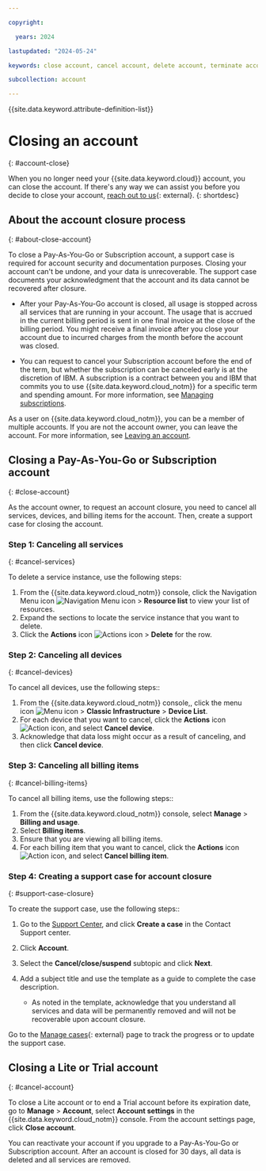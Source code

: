 ```yaml
---

copyright:

  years: 2024

lastupdated: "2024-05-24"

keywords: close account, cancel account, delete account, terminate account

subcollection: account

---
```


{{site.data.keyword.attribute-definition-list}}



# Closing an account
{: #account-close}

When you no longer need your {{site.data.keyword.cloud}} account, you can close the account. If there's any way we can assist you before you decide to close your account, [reach out to us](/unifiedsupport/supportcenter){: external}.
{: shortdesc}

## About the account closure process
{: #about-close-account}

To close a Pay-As-You-Go or Subscription account, a support case is required for account security and documentation purposes. Closing your account can't be undone, and your data is unrecoverable. The support case documents your acknowledgment that the account and its data cannot be recovered after closure.

* After your Pay-As-You-Go account is closed, all usage is stopped across all services that are running in your account. The usage that is accrued in the current billing period is sent in one final invoice at the close of the billing period. You might receive a final invoice after you close your account due to incurred charges from the month before the account was closed.

* You can request to cancel your Subscription account before the end of the term, but whether the subscription can be canceled early is at the discretion of IBM. A subscription is a contract between you and IBM that commits you to use {{site.data.keyword.cloud_notm}} for a specific term and spending amount. For more information, see [Managing subscriptions](/docs/billing-usage?topic=billing-usage-subscriptions).

As a user on {{site.data.keyword.cloud_notm}}, you can be a member of multiple accounts. If you are not the account owner, you can leave the account. For more information, see [Leaving an account](/docs/account?topic=account-account-membership).

## Closing a Pay-As-You-Go or Subscription account
{: #close-account}

As the account owner, to request an account closure, you need to cancel all services, devices, and billing items for the account. Then, create a support case for closing the account.

### Step 1: Canceling all services
{: #cancel-services}

To delete a service instance, use the following steps:
1. From the {{site.data.keyword.cloud_notm}} console, click the Navigation Menu icon ![Navigation Menu icon](../icons/icon_hamburger.svg "Menu") > **Resource list** to view your list of resources.
2. Expand the sections to locate the service instance that you want to delete.
3. Click the **Actions** icon ![Actions icon](../icons/action-menu-icon.svg "Actions") > **Delete** for the row.

### Step 2: Canceling all devices
{: #cancel-devices}

To cancel all devices, use the following steps::
1. From the {{site.data.keyword.cloud_notm}} console,, click the menu icon ![Menu icon](../../icons/icon_hamburger.svg) > **Classic Infrastructure** > **Device List**.
1. For each device that you want to cancel, click the **Actions** icon ![Action icon](../icons/action-menu-icon.svg "Actions"), and select **Cancel device**.
1. Acknowledge that data loss might occur as a result of canceling, and then click **Cancel device**.

### Step 3: Canceling all billing items
{: #cancel-billing-items}

To cancel all billing items, use the following steps::
1. From the {{site.data.keyword.cloud_notm}} console, select **Manage** > **Billing and usage**.
1. Select **Billing items**.
1. Ensure that you are viewing all billing items.
1. For each billing item that you want to cancel, click the **Actions** icon ![Action icon](../icons/action-menu-icon.svg "Actions"), and select **Cancel billing item**.

### Step 4: Creating a support case for account closure
{: #support-case-closure}

To create the support case, use the following steps::
1. Go to the [Support Center](/unifiedsupport/supportcenter), and click **Create a case** in the Contact Support center.
1. Click **Account**.
1. Select the **Cancel/close/suspend** subtopic and click **Next**.
1. Add a subject title and use the template as a guide to complete the case description.

   * As noted in the template, acknowledge that you understand all services and data will be permanently removed and will not be recoverable upon account closure.

Go to the [Manage cases](/unifiedsupport/cases/manage){: external} page to track the progress or to update the support case.

## Closing a Lite or Trial account
{: #cancel-account}

To close a Lite account or to end a Trial account before its expiration date, go to **Manage** > **Account**, select **Account settings** in the {{site.data.keyword.cloud_notm}} console. From the account settings page, click **Close account**.

You can reactivate your account if you upgrade to a Pay-As-You-Go or Subscription account. After an account is closed for 30 days, all data is deleted and all services are removed.




